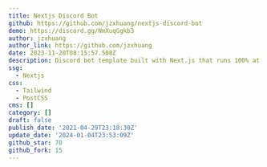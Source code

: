 ```yaml
---
title: Nextjs Discord Bot
github: https://github.com/jzxhuang/nextjs-discord-bot
demo: https://discord.gg/NmXuqGgkb3
author: jzxhuang
author_link: https://github.com/jzxhuang
date: 2023-11-28T08:15:57.508Z
description: Discord bot template built with Next.js that runs 100% at the edge
ssg:
  - Nextjs
css:
  - Tailwind
  - PostCSS
cms: []
category: []
draft: false
publish_date: '2021-04-29T23:18:30Z'
update_date: '2024-01-04T23:53:09Z'
github_star: 70
github_fork: 15
---
```

